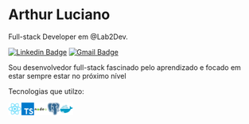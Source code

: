# Arthur Luciano 

Full-stack Developer em @Lab2Dev.

[![Linkedin Badge](https://img.shields.io/badge/-Arthur%20Luciano-blue?logo=linkedin&logoColor=white&link=https://www.linkedin.com/in/arthuroluciano/)](https://www.linkedin.com/in/arthuroluciano/) 
[![Gmail Badge](https://img.shields.io/badge/-arthurluciano7@gmail.com-red?logo=gmail&logoColor=white&link=mailto:arthurluciano7@gmail.com)](mailto:arthurluciano7@gmail.com)

Sou desenvolvedor full-stack fascinado pelo aprendizado e focado em estar sempre estar no próximo nível

Tecnologias que utilzo:

<img align="left" alt="React" width="26px" src="https://raw.githubusercontent.com/devicons/devicon/master/icons/react/react-original.svg" />
<img align="left" alt="TypeScript" width="26px" src="https://raw.githubusercontent.com/devicons/devicon/master/icons/typescript/typescript-original.svg" />
<img align="left" alt="Node.js" width="26px" src="https://raw.githubusercontent.com/devicons/devicon/master/icons/nodejs/nodejs-original-wordmark.svg" />
<img align="left" alt="PostgresSQL" width="26px" src="https://raw.githubusercontent.com/devicons/devicon/master/icons/postgresql/postgresql-plain.svg" />
<img align="left" alt="Docker" width="26px" src="https://raw.githubusercontent.com/devicons/devicon/master/icons/docker/docker-plain.svg" />
